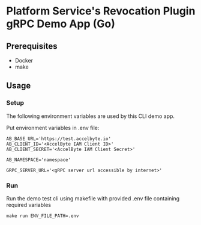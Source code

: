 # Platform Service's Revocation Plugin gRPC Demo App (Go)

## Prerequisites

- Docker
- make

## Usage

### Setup

The following environment variables are used by this CLI demo app.

Put environment variables in .env file:

```shell
AB_BASE_URL='https://test.accelbyte.io'
AB_CLIENT_ID='<AccelByte IAM Client ID>'
AB_CLIENT_SECRET='<AccelByte IAM Client Secret>'

AB_NAMESPACE='namespace'

GRPC_SERVER_URL='<gRPC server url accessible by internet>'
```

### Run 

Run the demo test cli using makefile with provided .env file containing required variables

```shell
make run ENV_FILE_PATH=.env
```